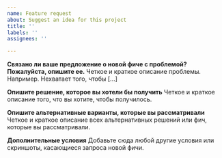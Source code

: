 ```yaml
---
name: Feature request
about: Suggest an idea for this project
title: ''
labels: ''
assignees: ''

---
```


**Связано ли ваше предложение о новой фиче с проблемой? Пожалуйста, опишите ее.**
Четкое и краткое описание проблемы. Например. Нехватает того, чтобы [...]

**Опишите решение, которое вы хотели бы получить**
Четкое и краткое описание того, что вы хотите, чтобы получилось.

**Опишите альтернативные варианты, которые вы рассматривали**
Четкое и краткое описание всех альтернативных решений или фич, которые вы рассматривали.

**Дополнительные условия**
Добавьте сюда любой другие условия или скриншоты, касающиеся запроса новой фичи.
